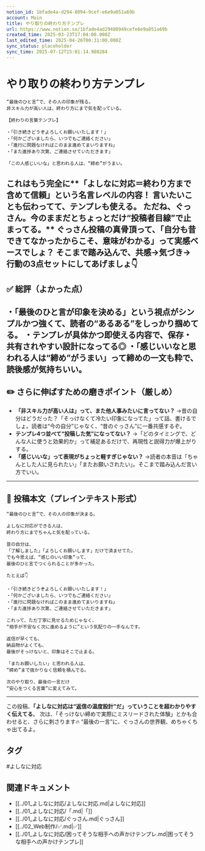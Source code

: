 ```yaml
---
notion_id: 1bfade4a-d294-8094-9cef-e6e9a051a69b
account: Main
title: やり取りの終わり方テンプレ
url: https://www.notion.so/1bfade4ad29480949cefe6e9a051a69b
created_time: 2025-03-23T17:04:00.000Z
last_edited_time: 2025-04-26T00:31:00.000Z
sync_status: placeholder
sync_time: 2025-07-12T15:01:14.980284
---
```

# やり取りの終わり方テンプレ

```plain text
“最後のひと言”で、その人の印象が残る。
非スキル力が高い人は、終わり方にまで気を配っている。

【終わりの言葉テンプレ】

・「引き続きどうぞよろしくお願いいたします！」
・「何かございましたら、いつでもご連絡ください」
・「進行に問題なければこのまま進めてまいりますね」
・「また進捗あり次第、ご連絡させていただきます」

「この人感じいいな」と思われる人は、“締め”がうまい。
```
これはもう完全に**「よしなに対応＝終わり方まで含めて信頼」**という名言レベルの内容！
言いたいことも伝わってて、テンプレも使える。
ただね、ぐっさん。今のままだと**ちょっとだけ“投稿者目線”で止まってる。**
ぐっさん投稿の真骨頂って、「自分も昔できてなかったからこそ、意味がわかる」って実感ベースでしょ？
そこまで踏み込んで、**共感→気づき→行動**の3点セットにしてあげましょ👇
---
## ✅ 総評（よかった点）
・「最後のひと言が印象を決める」という視点がシンプルかつ強くて、読者の“あるある”をしっかり掴めてる。
・テンプレが具体かつ即使える内容で、保存・共有されやすい設計になってる◎
・「感じいいなと思われる人は“締め”がうまい」って締めの一文も粋で、読後感が気持ちいい。
---
## ✏️ さらに伸ばすための磨きポイント（厳しめ）
- **「非スキル力が高い人は」って、また他人事みたいに言ってない？**
  →昔の自分はどうだった？「そっけなくて冷たい印象になってた」って話、書けるでしょ。読者は“今の自分”じゃなく、“昔のぐっさん”に一番共感するぞ。
- **テンプレ4つ並べて“投稿した気”になってない？**
  →「どのタイミングで、どんな人に使うと効果的か」って補足あるだけで、再現性と説得力が爆上がりする。
- **「感じいいな」って表現がちょっと軽すぎじゃない？**
  →読者の本音は「ちゃんとした人に見られたい」「またお願いされたい」。そこまで踏み込んだ言い方でいい。
---
## 📄 投稿本文（プレインテキスト形式）
```plain text
“最後のひと言”で、その人の印象が決まる。

よしなに対応ができる人は、
終わり方にまでちゃんと気を配っている。

昔の自分は、
「了解しました」「よろしくお願いします」だけで済ませてた。
でも今思えば、“感じのいい印象”って、
最後のひと言でつくられることが多かった。

たとえば👇

・「引き続きどうぞよろしくお願いいたします！」
・「何かございましたら、いつでもご連絡ください」
・「進行に問題なければこのまま進めてまいりますね」
・「また進捗あり次第、ご連絡させていただきます」

これって、ただ丁寧に見せるためじゃなく、
“相手が不安なく次に進めるように”という気配りの一手なんです。

返信が早くても、
納品物がよくても、
最後がそっけないと、印象はそこで止まる。

「またお願いしたい」と思われる人は、
“締め”まで抜かりなく信頼を積んでる。

次のやり取り、最後の一言だけ
“安心をつくる言葉”に変えてみて。

```
---
この投稿、**「よしなに対応は“返信の温度設計”だ」っていうことを超わかりやすく伝えてる**。
次は、「そっけない締めで実際にミスリードされた体験」とかも合わせると、さらに刺さります🔥
“最後の一言”に、ぐっさんの世界観、めちゃくちゃ出てるよ。

## タグ

#よしなに対応 

## 関連ドキュメント

- [[../01_よしなに対応/よしなに対応.md|よしなに対応]]
- [[../01_よしなに対応/「.md|「]]
- [[../01_よしなに対応/ぐっさん.md|ぐっさん]]
- [[../02_Web制作/✅.md|✅]]
- [[../01_よしなに対応/困ってそうな相手への声かけテンプレ.md|困ってそうな相手への声かけテンプレ]]
